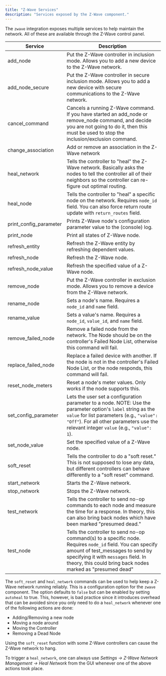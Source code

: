 ```yaml
---
title: "Z-Wave Services"
description: "Services exposed by the Z-Wave component."
---
```


The `zwave` integration exposes multiple services to help maintain the network. All of these are available through the Z-Wave control panel.

| Service                | Description                                                                                                                                                                                                                                          |
| ---------------------- | ---------------------------------------------------------------------------------------------------------------------------------------------------------------------------------------------------------------------------------------------------- |
| add_node               | Put the Z-Wave controller in inclusion mode. Allows you to add a new device to the Z-Wave network.                                                                                                                                                   |
| add_node_secure        | Put the Z-Wave controller in secure inclusion mode. Allows you to add a new device with secure communications to the Z-Wave network.                                                                                                                 |
| cancel_command         | Cancels a running Z-Wave command. If you have started an add_node or remove_node command, and decide you are not going to do it, then this must be used to stop the inclusion/exclusion command.                                                     |
| change_association     | Add or remove an association in the Z-Wave network                                                                                                                                                                                                   |
| heal_network           | Tells the controller to "heal" the Z-Wave network. Basically asks the nodes to tell the controller all of their neighbors so the controller can re-figure out optimal routing.                                                                       |
| heal_node              | Tells the controller to "heal" a specific node on the network. Requires `node_id` field. You can also force return route update with `return_routes` field.                                                                                          |
| print_config_parameter | Prints Z-Wave node's configuration parameter value to the (console) log.                                                                                                                                                                             |
| print_node             | Print all states of Z-Wave node.                                                                                                                                                                                                                     |
| refresh_entity         | Refresh the Z-Wave entity by refreshing dependent values.                                                                                                                                                                                            |
| refresh_node           | Refresh the Z-Wave node.                                                                                                                                                                                                                             |
| refresh_node_value     | Refresh the specified value of a Z-Wave node.                                                                                                                                                                                                        |
| remove_node            | Put the Z-Wave controller in exclusion mode. Allows you to remove a device from the Z-Wave network.                                                                                                                                                  |
| rename_node            | Sets a node's name. Requires a `node_id` and `name` field.                                                                                                                                                                                           |
| rename_value           | Sets a value's name. Requires a `node_id`, `value_id`, and `name` field.                                                                                                                                                                             |
| remove_failed_node     | Remove a failed node from the network. The Node should be on the controller's Failed Node List, otherwise this command will fail.                                                                                                                    |
| replace_failed_node    | Replace a failed device with another. If the node is not in the controller's Failed Node List, or the node responds, this command will fail.                                                                                                         |
| reset_node_meters      | Reset a node's meter values. Only works if the node supports this.                                                                                                                                                                                   |
| set_config_parameter   | Lets the user set a configuration parameter to a node. NOTE: Use the parameter option's `label` string as the `value` for list parameters (e.g., `"value": "Off"`). For all other parameters use the relevant integer `value` (e.g., `"value": 1`).  |
| set_node_value         | Set the specified value of a Z-Wave node.                                                                                                                                                                                                            |
| soft_reset             | Tells the controller to do a "soft reset." This is not supposed to lose any data, but different controllers can behave differently to a "soft reset" command.                                                                                        |
| start_network          | Starts the Z-Wave network.                                                                                                                                                                                                                           |
| stop_network           | Stops the Z-Wave network.                                                                                                                                                                                                                            |
| test_network           | Tells the controller to send no-op commands to each node and measure the time for a response. In theory, this can also bring back nodes which have been marked "presumed dead."                                                                      |
| test_node              | Tells the controller to send no-op command(s) to a specific node. Requires `node_id` field. You can specify amount of test_messages to send by specifying it with `messages` field. In theory, this could bring back nodes marked as "presumed dead" |

The `soft_reset` and `heal_network` commands can be used to help keep a Z-Wave network running reliably. This is a configuration option for the `zwave` component. The option defaults to `false` but can be enabled by setting `autoheal` to true. This, however, is bad practice since it introduces overhead that can be avoided since you only need to do a `heal_network` whenever one of the following actions are done:

- Adding/Removing a new node
- Moving a node around
- Moving the Controller
- Removing a Dead Node

<div class='note'>

Using the `soft_reset` function with some Z-Wave controllers can cause the Z-Wave network to hang.

</div>

To trigger a `heal_network`, one can always use *Settings -> Z-Wave Network Management -> Heal Network* from the GUI whenever one of the above actions took place.
